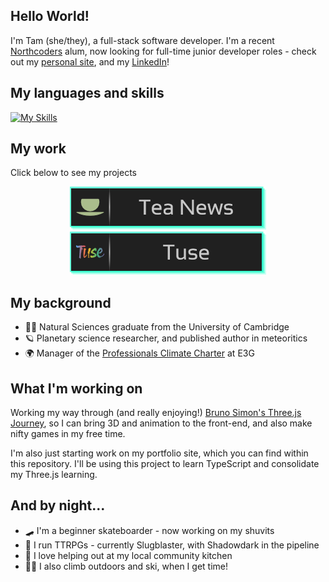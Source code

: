 ## Hello World!

I'm Tam (she/they), a full-stack software developer. I'm a recent [Northcoders](https://www.northcoders.com/) alum, now looking for full-time junior developer roles - check out my [personal site](https://tamnorth.github.io/TamNorth/), and my [LinkedIn](linkedin.com/in/t-n-ba5a003b/)!

## My languages and skills

[![My Skills](https://skillicons.dev/icons?i=js,nodejs,npm,html,css,react,express,jest,postgres,git,github,vite,styledcomponents,threejs,vscode&perline=15)](https://skillicons.dev)

## My work

Click below to see my projects

<!-- [![Tuse](./images/Tuse-badge.png)][Tuse-github]
[![Tea News](./images/Tea-news-badge.png)][Tea-News-github] -->

<div align="center" display="flex" justify-content="center">
  <a href="https://github.com/TamNorth/tea-news#readme">
    <img src="images/Tea-news-badge.png" alt="Tea News badge"> 
  </a>
  <a href="https://github.com/uimran19/Tuse#readme">
    <img src="images/Tuse-badge.png" alt="Tuse badge"> 
  </a>
</div>

## My background

- 👩‍🎓 Natural Sciences graduate from the University of Cambridge
- 🪐 Planetary science researcher, and published author in meteoritics
- 🌍 Manager of the [Professionals Climate Charter](https://professionalsclimatecharter.org/) at E3G

## What I'm working on

Working my way through (and really enjoying!) [Bruno Simon's Three.js Journey](https://threejs-journey.com/), so I can bring 3D and animation to the front-end, and also make nifty games in my free time.

I'm also just starting work on my portfolio site, which you can find within this repository. I'll be using this project to learn TypeScript and consolidate my Three.js learning.

## And by night...

- 🛹 I'm a beginner skateboarder - now working on my shuvits
- 🎲 I run TTRPGs - currently Slugblaster, with Shadowdark in the pipeline
- 🍲 I love helping out at my local community kitchen
- 🧗‍♀️ I also climb outdoors and ski, when I get time!

<!-- Definitions -->

[Tuse-github]: https://github.com/uimran19/Tuse#readme
[Tea-News-github]: https://github.com/TamNorth/tea-news#readme
